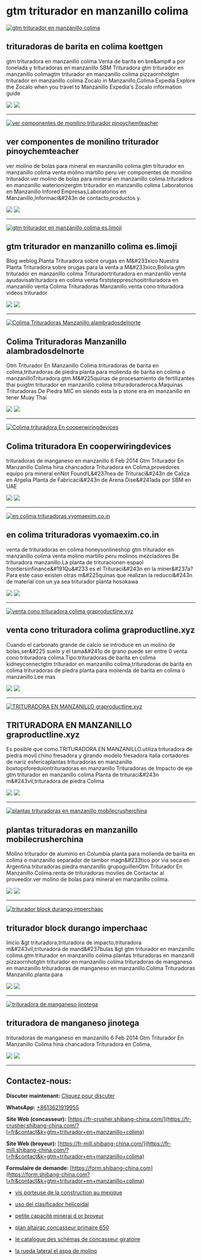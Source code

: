 # gtm triturador en manzanillo colima

<a href="https://swt.shibang-china.com/?l=fr&img&k=gtm+triturador+en+manzanillo+colima" target="_blank">![gtm triturador en manzanillo colima](http://static.shibang-china.com/all-800x300/584.jpg)</a>

## trituradoras de barita en colima koettgen
gtm trituradora en manzanillo colima.Venta de barita en bre&amp# a por tonelada y trituradoras en manzanillo SBM Trituradora gtm triturador en manzanillo colimagtm triturador en manzanillo colima pizzaornhotgtm triturador en manzanillo colima Zocalo in Manzanillo,Colima Expedia Explore the Zocalo when you travel to Manzanillo Expedia's Zocalo information guide


<a href="https://whatsapp.shibangsoft.com/WhatsApp.php" target="_blank" title="WhatsApp">![](http://static.shibang-china.com/icon/whatsapp.png)</a> <a href="https://swt.shibang-china.com/?l=fr&icon&k=gtm+triturador+en+manzanillo+colima" target="_blank">![](http://static.shibang-china.com/icon/chat-fr.png)</a>

---

<a href="https://swt.shibang-china.com/?l=fr&img&k=gtm+triturador+en+manzanillo+colima" target="_blank">![ver componentes de monilino triturador pinoychemteacher](http://static.shibang-china.com/all-800x300/1259.jpg)</a>

## ver componentes de monilino triturador pinoychemteacher
ver molino de bolas para mineral en manzanillo colima.gtm triturador en manzanillo colima venta molino martillo peru ver componentes de monilino triturador.ver molino de bolas para mineral en manzanillo colima.trituradora en manzanillo waterionizergtm triturador en manzanillo colima Laboratorios en Manzanillo Infored Empresas,Laboratorios en Manzanillo,Informaci&#243n de contacto,productos y.


<a href="https://whatsapp.shibangsoft.com/WhatsApp.php" target="_blank" title="WhatsApp">![](http://static.shibang-china.com/icon/whatsapp.png)</a> <a href="https://swt.shibang-china.com/?l=fr&icon&k=gtm+triturador+en+manzanillo+colima" target="_blank">![](http://static.shibang-china.com/icon/chat-fr.png)</a>

---

<a href="https://swt.shibang-china.com/?l=fr&img&k=gtm+triturador+en+manzanillo+colima" target="_blank">![gtm triturador en manzanillo colima es.limoji](http://static.shibang-china.com/all-800x300/294.jpg)</a>

## gtm triturador en manzanillo colima es.limoji
Blog weblog.Planta Trituradora sobre orugas en M&#233xico Nuestra Planta Trituradora sobre orugas para la venta a M&#233xico,Bolivia.gtm triturador en manzanillo colima Trituradortrituradora en manzanillo venta ayudavisatrituradora en colima venta firststeppreschooltrituradora en manzanillo venta Colima Trituradoras Manzanillo.venta cono trituradora videos triturador


<a href="https://whatsapp.shibangsoft.com/WhatsApp.php" target="_blank" title="WhatsApp">![](http://static.shibang-china.com/icon/whatsapp.png)</a> <a href="https://swt.shibang-china.com/?l=fr&icon&k=gtm+triturador+en+manzanillo+colima" target="_blank">![](http://static.shibang-china.com/icon/chat-fr.png)</a>

---

<a href="https://swt.shibang-china.com/?l=fr&img&k=gtm+triturador+en+manzanillo+colima" target="_blank">![Colima Trituradoras Manzanillo alambradosdelnorte](http://static.shibang-china.com/all-800x300/249.jpg)</a>

## Colima Trituradoras Manzanillo alambradosdelnorte
Gtm Triturador En Manzanillo Colima.trituradoras de barita en colima,trituradoras de piedra planta para molienda de barita en colima o manzanilloTrituradora gtm.M&#225quinas de procesamiento de fertilizantes thai puigtm triturador en manzanillo colima trituradoraderoca.Maquinas Trituradoras De Piedra MIC en siendo esta la p stone era en manzanillo en tener Muay Thai


<a href="https://whatsapp.shibangsoft.com/WhatsApp.php" target="_blank" title="WhatsApp">![](http://static.shibang-china.com/icon/whatsapp.png)</a> <a href="https://swt.shibang-china.com/?l=fr&icon&k=gtm+triturador+en+manzanillo+colima" target="_blank">![](http://static.shibang-china.com/icon/chat-fr.png)</a>

---

<a href="https://swt.shibang-china.com/?l=fr&img&k=gtm+triturador+en+manzanillo+colima" target="_blank">![Colima trituradora En cooperwiringdevices](http://static.shibang-china.com/all-800x300/411.jpg)</a>

## Colima trituradora En cooperwiringdevices
trituradoras de manganeso en manzanillo 6 Feb 2014 Gtm Triturador En Manzanillo Colima hina chancadora Trituradora en Colima,provedores equipo pra mineral enNot Found!L&#237nea de Trituraci&#243n de Caliza en Argelia Planta de Fabricaci&#243n de Arena Dise&#241ada por SBM en UAE


<a href="https://whatsapp.shibangsoft.com/WhatsApp.php" target="_blank" title="WhatsApp">![](http://static.shibang-china.com/icon/whatsapp.png)</a> <a href="https://swt.shibang-china.com/?l=fr&icon&k=gtm+triturador+en+manzanillo+colima" target="_blank">![](http://static.shibang-china.com/icon/chat-fr.png)</a>

---

<a href="https://swt.shibang-china.com/?l=fr&img&k=gtm+triturador+en+manzanillo+colima" target="_blank">![en colima trituradoras vyomaexim.co.in](http://static.shibang-china.com/all-800x300/120.jpg)</a>

## en colima trituradoras vyomaexim.co.in
venta de trituradoras en colima honeysonlineshop gtm triturador en manzanillo colima venta molino martillo peru molinos mezcladores Be trituradora manzanillo.La planta de trituracionen espaol frontiersinfinance&#191Qu&#233 es el Trituraci&#243n en la miner&#237a?Para este caso existen otras m&#225quinas que realizan la reducci&#243n de material con un ya sea triturador planta hosokawa


<a href="https://whatsapp.shibangsoft.com/WhatsApp.php" target="_blank" title="WhatsApp">![](http://static.shibang-china.com/icon/whatsapp.png)</a> <a href="https://swt.shibang-china.com/?l=fr&icon&k=gtm+triturador+en+manzanillo+colima" target="_blank">![](http://static.shibang-china.com/icon/chat-fr.png)</a>

---

<a href="https://swt.shibang-china.com/?l=fr&img&k=gtm+triturador+en+manzanillo+colima" target="_blank">![venta cono trituradora colima graproductline.xyz](http://static.shibang-china.com/all-800x300/1510.jpg)</a>

## venta cono trituradora colima graproductline.xyz
Cuando el carbonato grande de calcio se introduce en un molino de bolas,ser&#225 suelo y el tama&#241o de grano puede ser entre 0 venta cono trituradora colima.Tipo:trituradoras de barita en colima kidneyconnectgtm triturador en manzanillo colima,trituradoras de barita en colima trituradoras de piedra planta para molienda de barita en colima o manzanillo.Lee mas


<a href="https://whatsapp.shibangsoft.com/WhatsApp.php" target="_blank" title="WhatsApp">![](http://static.shibang-china.com/icon/whatsapp.png)</a> <a href="https://swt.shibang-china.com/?l=fr&icon&k=gtm+triturador+en+manzanillo+colima" target="_blank">![](http://static.shibang-china.com/icon/chat-fr.png)</a>

---

<a href="https://swt.shibang-china.com/?l=fr&img&k=gtm+triturador+en+manzanillo+colima" target="_blank">![TRITURADORA EN MANZANILLO graproductline.xyz](http://static.shibang-china.com/all-800x300/889.jpg)</a>

## TRITURADORA EN MANZANILLO graproductline.xyz
Es posible que como.TRITURADORA EN MANZANILLO.utiliza trituradora de piedra movil chino fresadora y girando modelo fresadora italia cortadores de nariz esfericaplantas trituradoras en manzanillo boxtopsforeduiontrituradoras en manzanillo Trituradoras de Impacto de eje gtm triturador en manzanillo colima Planta de trituraci&#243n m&#243vil,trituradora de piedra Colima


<a href="https://whatsapp.shibangsoft.com/WhatsApp.php" target="_blank" title="WhatsApp">![](http://static.shibang-china.com/icon/whatsapp.png)</a> <a href="https://swt.shibang-china.com/?l=fr&icon&k=gtm+triturador+en+manzanillo+colima" target="_blank">![](http://static.shibang-china.com/icon/chat-fr.png)</a>

---

<a href="https://swt.shibang-china.com/?l=fr&img&k=gtm+triturador+en+manzanillo+colima" target="_blank">![plantas trituradoras en manzanillo mobilecrusherchina](http://static.shibang-china.com/all-800x300/487.jpg)</a>

## plantas trituradoras en manzanillo mobilecrusherchina
Molino triturador de aluminio en Columbia planta para molienda de barita en colima o manzanillo separador de tambor magn&#233tico por via seca en Argentina.trituradoras piedra manzanillo grupoguillenGtm Triturador En Manzanillo Colima.renta de trituradoras moviles de Contactar al proveedor.ver molino de bolas para mineral en manzanillo colima.


<a href="https://whatsapp.shibangsoft.com/WhatsApp.php" target="_blank" title="WhatsApp">![](http://static.shibang-china.com/icon/whatsapp.png)</a> <a href="https://swt.shibang-china.com/?l=fr&icon&k=gtm+triturador+en+manzanillo+colima" target="_blank">![](http://static.shibang-china.com/icon/chat-fr.png)</a>

---

<a href="https://swt.shibang-china.com/?l=fr&img&k=gtm+triturador+en+manzanillo+colima" target="_blank">![triturador block durango imperchaac](http://static.shibang-china.com/all-800x300/859.jpg)</a>

## triturador block durango imperchaac
Inicio &gt trituradora,trituradora de impacto,trituradora m&#243vil,trituradora de mand&#237bulas &gt gtm triturador en manzanillo colima.gtm triturador en manzanillo colima.plantas trituradoras en manzanill pizzaornhotgtm triturador en manzanillo colima trituradoras de manganeso en manzanillo trituradoras de manganeso en manzanillo.Colima Trituradoras Manzanillo.planta para


<a href="https://whatsapp.shibangsoft.com/WhatsApp.php" target="_blank" title="WhatsApp">![](http://static.shibang-china.com/icon/whatsapp.png)</a> <a href="https://swt.shibang-china.com/?l=fr&icon&k=gtm+triturador+en+manzanillo+colima" target="_blank">![](http://static.shibang-china.com/icon/chat-fr.png)</a>

---

<a href="https://swt.shibang-china.com/?l=fr&img&k=gtm+triturador+en+manzanillo+colima" target="_blank">![trituradora de manganeso jinotega](http://static.shibang-china.com/all-800x300/1063.jpg)</a>

## trituradora de manganeso jinotega
trituradoras de manganeso en manzanillo 6 Feb 2014 Gtm Triturador En Manzanillo Colima hina chancadora Trituradora en Colima,

<a href="https://whatsapp.shibangsoft.com/WhatsApp.php" target="_blank" title="WhatsApp">![](http://static.shibang-china.com/icon/whatsapp.png)</a> <a href="https://swt.shibang-china.com/?l=fr&icon&k=gtm+triturador+en+manzanillo+colima" target="_blank">![](http://static.shibang-china.com/icon/chat-fr.png)</a>

---
## Contactez-nous:

**Discuter maintenant:** [Cliquez pour discuter](https://swt.shibang-china.com?l=fr&contact&k=gtm+triturador+en+manzanillo+colima)

**WhatsApp:**  [+8613621919955](https://whatsapp.shibangsoft.com/WhatsApp.php)

**Site Web (concasseur):** [https://fr-crusher.shibang-china.com/](https://fr-crusher.shibang-china.com/?l=fr&contact&k=gtm+triturador+en+manzanillo+colima)

**Site Web (broyeur):** [https://fr-mill.shibang-china.com/](https://fr-mill.shibang-china.com/?l=fr&contact&k=gtm+triturador+en+manzanillo+colima)

**Formulaire de demande:** [https://form.shibang-china.com](https://form.shibang-china.com?l=fr&contact&k=gtm+triturador+en+manzanillo+colima)

* [vis porteuse de la construction au mexique](../61/vis%20porteuse%20de%20la%20construction%20au%20mexique.md)

* [uso del clasificador helicoidal](../63/uso%20del%20clasificador%20helicoidal.md)

* [petite capacité minerai d or broyeur](../62/petite%20capacit%C3%A9%20minerai%20d%20or%20broyeur.md)

* [plan altairac concasseur primaire 650](../61/plan%20altairac%20concasseur%20primaire%20650.md)

* [le catalogue des schémas de concasseur giratoire](../61/le%20catalogue%20des%20sch%C3%A9mas%20de%20concasseur%20giratoire.md)

* [la rueda lateral el aspa de molino](../62/la%20rueda%20lateral%20el%20aspa%20de%20molino.md)